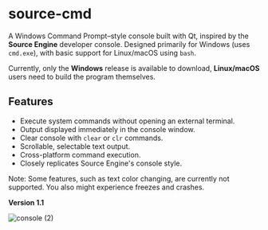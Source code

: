 # source-cmd

A Windows Command Prompt–style console built with Qt, inspired by the **Source Engine** developer console.
Designed primarily for Windows (uses `cmd.exe`), with basic support for Linux/macOS using `bash`.

Currently, only the **Windows** release is available to download, **Linux/macOS** users need to build the program themselves.


## Features

- Execute system commands without opening an external terminal.
- Output displayed immediately in the console window.
- Clear console with `clear` or `clr` commands.
- Scrollable, selectable text output.
- Cross-platform command execution.
- Closely replicates Source Engine's console style.
  
Note: Some features, such as text color changing, are currently not supported. You also might experience freezes and crashes.




**Version 1.1**

![console (2)](https://github.com/user-attachments/assets/7d51dccc-cee7-4b20-8544-45420dfbcd6c)

